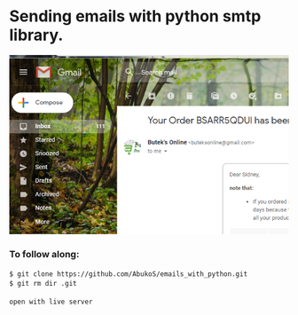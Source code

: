 # Sending emails with python smtp library.

![A test image](./email.PNG)

### To follow along:

```bash
$ git clone https://github.com/AbukoS/emails_with_python.git
$ git rm dir .git

open with live server
```
